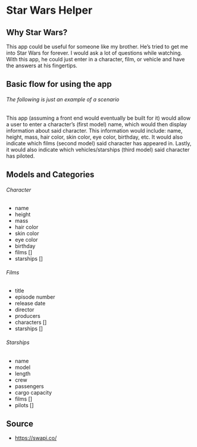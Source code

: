 Star Wars Helper
================

## Why Star Wars?

This app could be useful for someone like my brother. He’s tried to get me into Star Wars for forever. I would ask a lot of questions while watching. With this app, he could just enter in a character, film, or vehicle and have the answers at his fingertips.

## Basic flow for using the app

###### The following is just an example of a scenario
This app (assuming a front end would eventually be built for it) would allow a user to enter a character’s (first model) name, which would then display information about said character. This information would include: name, height, mass, hair color, skin color, eye color, birthday, etc. It would also indicate which films (second model) said character has appeared in. Lastly, it would also indicate which vehicles/starships (third model) said character has piloted. 

## Models and Categories

###### Character
* name
* height
* mass
* hair color
* skin color
* eye color
* birthday
* films []
* starships []

###### Films
* title
* episode number
* release date
* director
* producers
* characters []
* starships []

###### Starships
* name
* model
* length
* crew
* passengers
* cargo capacity
* films []
* pilots []

## Source

* https://swapi.co/